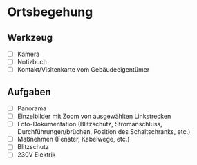 # Ortsbegehung

## Werkzeug

- [ ] Kamera
- [ ] Notizbuch
- [ ] Kontakt/Visitenkarte vom Gebäudeeigentümer

## Aufgaben

- [ ] Panorama
- [ ] Einzelbilder mit Zoom von ausgewählten Linkstrecken
- [ ] Foto-Dokumentation (Blitzschutz, Stromanschluss, Durchführungen/brüchen, Position des Schaltschranks, etc.)
- [ ] Maßnehmen (Fenster, Kabelwege, etc.)
- [ ] Blitzschutz
- [ ] 230V Elektrik
